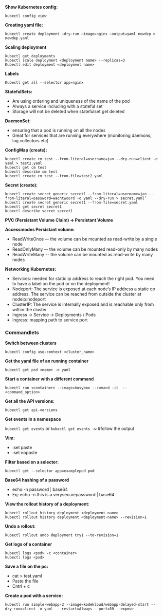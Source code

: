 **Show Kubernetes config:**

`kubectl config view`

**Creating yaml file:**

`kubectl create deployment —dry-run —image=nginx —output=yaml newdep > newdep.yaml`

**Scaling deployment**

```
kubectl get deployments
kubectl scale deployment <deployment name> --replicas=3
Kubectl edit deployment <deployment name>
```
**Labels**

`Kubectl get all --selector app=nginx`

**StatefulSets:**

- Are using ordering and uniqueness of the name of the pod
- Always a service including with a stateful set
- Storage will not be deleted when statefulset get deleted

**DaemonSet:**

- ensuring that a pod is running on all the nodes
- Great for services that are running everywhere (monitoring daemons, log collectors etc)

**ConfigMap (create):**
```
kubectl create cm test --from-literal=username=jan --dry-run=client -o yaml > test2.yaml
kubectl get cm test
kubectl describe cm test
kubectl create cm test --from-file=test2.yaml
```
**Secret (create):**

```
kubectl create secret generic secret1 --from-literal=username=jan --from-literal=password=wachtwoord -o yaml --dry-run > secret.yaml’
kubectl create secret generic secret1 --from-file=secret.yaml
kubectl get secret secret1
kubectl describe secret secret1
```
**PVC (Persistant Volume Claim) -> Persistant Volume**

**Accessmodes Persistant volume:**

- ReadWriteOnce -- the volume can be mounted as read-write by a single node
- ReadOnlyMany -- the volume can be mounted read-only by many nodes
- ReadWriteMany -- the volume can be mounted as read-write by many nodes

**Networking Kubernetes:**

- Services: needed for static ip address to reach the right pod. You need to have a label on the pod or on the deployment!
- Nodeport: The service is exposed at each node’s IP address a static op address. The service can be reached from outside the cluster at nodeip:nodeport
- ClusterIP: The service is internally exposed and is reachable only from within the cluster
- Ingress -> Service -> Deployments / Pods 
- Ingress: mapping path to service port 

### Commandlets

**Switch between clusters**

`kubectl config use-context <cluster_name>`

**Get the yaml file of an running container**

`kubectl get pod <name> -o yaml`

**Start a container with a different command**

`kubectl run <container> --image=busybox --comand -it  -- <command_option>`

**Get all the API versions:**

`kubectl get api-versions`

**Get events in a namespace**

`kubectl get events`
or
`kubectl get events -w` #follow the output

**Vim:**

- :set paste
- :set nopaste

**Filter based on a selector:**

`kubectl get --selector app=examplepod pod`

**Base64 hashing of a password**

- echo -n password | base64
- Eq: echo -n this is a verysecurepassword | base64

**View the rollout history of a deployment:**

```
kubectl rollout history deployment <deployment-name>
kubectl rollout history deployment <deployment-name> --revision=1
```

**Undo a rollout:**

`kubectl rollout undo deployment try1 --to-revision=1 `

**Get logs of a container**
```
kubectl logs <pod> -c <container>
kubectl logs <pod>
```
**Save a file on the pc:**

- cat > test.yaml
- Paste the file
- Cntrl + c

**Create a pod with a service:**

`kubectl run simple-webapp-2 --image=kodekloud/webapp-delayed-start --dry-run=client -o yaml  --restart=Always --port=80 --expose`

